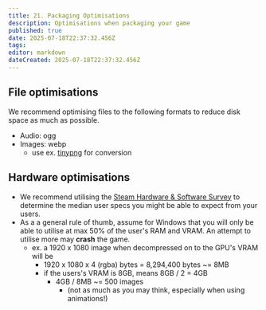 ```yaml
---
title: 21. Packaging Optimisations
description: Optimisations when packaging your game
published: true
date: 2025-07-18T22:37:32.456Z
tags: 
editor: markdown
dateCreated: 2025-07-18T22:37:32.456Z
---
```


## File optimisations

We recommend optimising files to the following formats to reduce disk space as much as possible.

- Audio: ogg
- Images: webp
  - use ex. [tinypng](https://tinypng.com/) for conversion

## Hardware optimisations

- We recommend utilising the [Steam Hardware & Software Survey](https://store.steampowered.com/hwsurvey/Steam-Hardware-Software-Survey-Welcome-to-Steam) to determine the median user specs you might be able to expect from your users.
- As a a general rule of thumb, assume for Windows that you will only be able to utilise at max 50% of the user's RAM and VRAM. An attempt to utilise more may **crash** the game. 
  - ex. a 1920 x 1080 image when decompressed on to the GPU's VRAM will be
    - 1920 x 1080 x 4 (rgba) bytes = 8,294,400 bytes ~= 8MB
    - if the users's VRAM is 8GB, means 8GB / 2 = 4GB
      - 4GB / 8MB ~= 500 images
        - (not as much as you may think, especially when using animations!)

